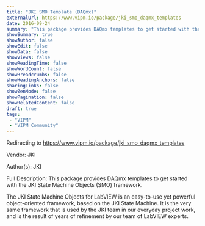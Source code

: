 ```yaml
---
title: "JKI SMO Template (DAQmx)"
externalUrl: https://www.vipm.io/package/jki_smo_daqmx_templates
date: 2016-09-24
summary: "This package provides DAQmx templates to get started with the JKI State Machine Objects (SMO) framework."
showSummary: true
showAuthor: false
showEdit: false
showData: false
showViews: false
showReadingTime: false
showWordCount: false
showBreadcrumbs: false
showHeadingAnchors: false
sharingLinks: false
showZenMode: false
showPagination: false
showRelatedContent: false
draft: true
tags:
 - "VIPM"
 - "VIPM Community"
---
```


Redirecting to https://www.vipm.io/package/jki_smo_daqmx_templates

Vendor: JKI

Author(s): JKI
 
Full Description:
This package provides DAQmx templates to get started with the JKI State Machine Objects (SMO) framework.

The JKI State Machine Objects for LabVIEW is an easy-to-use yet powerful object-oriented framework, based on the JKI State Machine. It is the very same framework that is used by the JKI team in our everyday project work, and is the result of years of refinement by our team of LabVIEW experts.